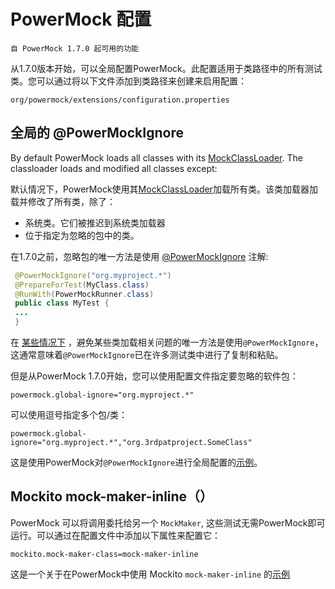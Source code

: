 # PowerMock 配置 #

```
自 PowerMock 1.7.0 起可用的功能
```

从1.7.0版本开始，可以全局配置PowerMock。此配置适用于类路径中的所有测试类。您可以通过将以下文件添加到类路径来创建来启用配置：

```
org/powermock/extensions/configuration.properties
```

## 全局的 @PowerMockIgnore ##

By default PowerMock loads all classes with its [MockClassLoader](http://www.javadoc.io/doc/org.powermock/powermock-core/2.0.0). The classloader loads and modified all classes except:

默认情况下，PowerMock使用其[MockClassLoader](http://www.javadoc.io/doc/org.powermock/powermock-core/2.0.0)加载所有类。该类加载器加载并修改了所有类，除了：

* 系统类。它们被推迟到系统类加载器
* 位于指定为忽略的包中的类。

在1.7.0之前，忽略包的唯一方法是使用 [@PowerMockIgnore](http://www.javadoc.io/doc/org.powermock/powermock-core/2.0.0) 注解:

```java
 @PowerMockIgnore("org.myproject.*")
 @PrepareForTest(MyClass.class)
 @RunWith(PowerMockRunner.class)
 public class MyTest {
 ...
 }
```

在 [某些情况下](FAQ) ，避免某些类加载相关问题的唯一方法是使用`@PowerMockIgnore`，这通常意味着`@PowerMockIgnore`已在许多测试类中进行了复制和粘贴。

但是从PowerMock 1.7.0开始，您可以使用配置文件指定要忽略的软件包：

```properties
powermock.global-ignore="org.myproject.*"
```

可以使用逗号指定多个包/类：

```properties
powermock.global-ignore="org.myproject.*","org.3rdpatproject.SomeClass"
```

这是使用PowerMock对`@PowerMockIgnore`进行全局配置的[示例](https://github.com/powermock/powermock-examples-maven/tree/master/global-ignore)。

## Mockito mock-maker-inline（） ##

PowerMock 可以将调用委托给另一个 `MockMaker`, 这些测试无需PowerMock即可运行。可以通过在配置文件中添加以下属性来配置它：

```properties
mockito.mock-maker-class=mock-maker-inline
```

这是一个关于在PowerMock中使用 Mockito `mock-maker-inline` 的[示例](https://github.com/powermock/powermock-examples-maven/tree/master/mockito2) 


